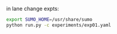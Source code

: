 in lane change expts:
```bash 
export SUMO_HOME=/usr/share/sumo
python run.py -c experiments/exp01.yaml
```